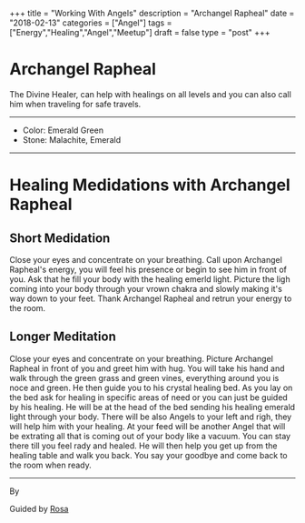 +++
title = "Working With Angels"
description = "Archangel Rapheal"
date = "2018-02-13"
categories = ["Angel"]
tags = ["Energy","Healing","Angel","Meetup"]
draft = false
type = "post"
+++

# Archangel Rapheal

The Divine Healer, can help with healings on all levels and you can also call him when traveling for safe travels.

---

- Color: Emerald Green  
- Stone: Malachite, Emerald

---

# Healing Medidations with Archangel Rapheal

## Short Medidation

Close your eyes and concentrate on your breathing. Call upon Archangel Rapheal's energy, you will feel his presence or begin to see him in front of you. Ask that he fill your body with the healing emerld light. Picture the ligh coming into your body through your vrown chakra and slowly making it's way down to your feet. Thank Archangel Rapheal and retrun your energy to the room.

## Longer Meditation

Close your eyes and concentrate on your breathing. Picture Archangel Rapheal in front of you and greet him with hug. You will take his hand and walk through the green grass and green vines, everything around you is noce and green. He then guide you to his crystal healing bed. As you lay on the bed ask for healing in specific areas of need or you can just be guided by his healing. He will be at the head of the bed sending his healing emerald light through your body. There will be also Angels to your left and righ, they will help him with your healing. At your feed will be another Angel that will be extrating all that is coming out of your body like a vacuum. You can stay there till you feel rady and healed. He will then help you get up from the healing table and walk you back. You say your goodbye and come back to the room when ready.

---

By  

Guided by
[Rosa](http://pseudophysical.com/contributor/rosa-garcia/)